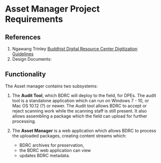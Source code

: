 # Asset Manager Project Requirements
## References
1. Ngawang Trinley [Buddhist Digital Resource Center Digitization Guidelines](https://buda-base.github.io/digitization-guidelines/)
2. Design Documents:

## Functionality
The Asset manager contains two subsystems:

1. The **Audit Tool**, which BDRC will deploy to the field, for DPEs. The audit tool is a standalone application which can run on Windows 7 - 10, or Mac OS 10.12 (?) or newer. The Audit tool allows BDRC to accept or reject scanning work while the scanning staff is still present. It also allows assembling a package which the field can upload for further processing.

2. The **Asset Manager** is a web application which allows BDRC to process the uploaded packages, creating content streams which:
    + BDRC archives for preservation,
    + the BDRC web application can view
    + updates BDRC metadata.
